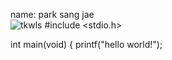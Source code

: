 name: park sang jae\
![tkwls](https://user-images.githubusercontent.com/58499374/70113843-98f39c00-169d-11ea-9349-40333cf87b4d.jpg)
#include <stdio.h>

int main(void)
{
    printf("hello world!");

